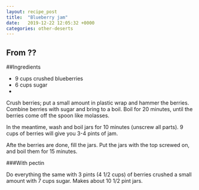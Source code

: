 ```yaml
---
layout: recipe_post
title:  "Blueberry jam"
date:   2019-12-22 12:05:32 +0000
categories: other-deserts
---
```


## From ??
##Ingredients
* 9 cups crushed blueberries
* 6 cups sugar
*
Crush berries; put a small amount in plastic wrap and hammer the berries. Combine berries with sugar and bring to a boil. Boil for 20 minutes, until the berries come off the spoon like molasses. 

In the meantime, wash and boil jars for 10 minutes (unscrew all parts). 9 cups of berries will give you 3-4 pints of jam.

Afte the berries are done, fill the jars. Put the jars with the top screwed on, and boil them for 15 minutes.

###With pectin

Do everything the same with 3 pints (4 1/2 cups) of berries crushed a small amount with 7 cups sugar. Makes about 10 1/2 pint jars.

